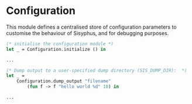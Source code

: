 # Configuration

This module defines a centralised store of configuration parameters to
customise the behaviour of Sisyphus, and for debugging purposes.


```ocaml
(* initialise the configuration module *)
let _ = Configuration.initialize () in 

...

(* Dump output to a user-specified dump directory (SIS_DUMP_DIR):  *)
let _ = 
    Configuration.dump_output "filename" 
        (fun f -> f "hello world %d" 10) in

...
```

